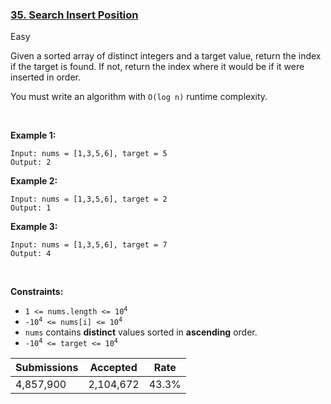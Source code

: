 ### [35. Search Insert Position](https://leetcode.com/problems/search-insert-position/)

Easy

Given a sorted array of distinct integers and a target value, return the index if the target is found. If not, return the index where it would be if it were inserted in order.

You must write an algorithm with `` O(log n) `` runtime complexity.

 

<strong class="example">Example 1:</strong>

```
Input: nums = [1,3,5,6], target = 5
Output: 2
```

<strong class="example">Example 2:</strong>

```
Input: nums = [1,3,5,6], target = 2
Output: 1
```

<strong class="example">Example 3:</strong>

```
Input: nums = [1,3,5,6], target = 7
Output: 4
```

 

__Constraints:__

*   <code>1 <= nums.length <= 10<sup>4</sup></code>
*   <code>-10<sup>4</sup> <= nums[i] <= 10<sup>4</sup></code>
*   `` nums `` contains __distinct__ values sorted in __ascending__ order.
*   <code>-10<sup>4</sup> <= target <= 10<sup>4</sup></code>

| Submissions    | Accepted     | Rate   |
| -------------- | ------------ | ------ |
| 4,857,900 | 2,104,672 | 43.3% |